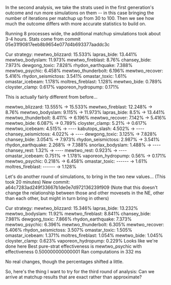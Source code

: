 In the second analysis, we take the strats used in the first generation's outcome and
run more simulations on them -- in this case bringing the number of iterations per
matchup up from 30 to 100. Then we see how much the outcome differs with more accurate
statistics to build on.

Running 8 processes wide, the additional matchup simulations took about 3-4 hours.
Stats come from commit 05e31f90817eeb8b9654e077d4b693377aaddc3c

Cur strategy:
mewtwo_blizzard: 15.533%
lapras_bide: 13.441%
mewtwo_bodyslam: 11.973%
mewtwo_fireblast: 8.76%
chansey_bide: 7.973%
dewgong_toxic: 7.828%
rhydon_earthquake: 7.388%
mewtwo_psychic: 6.458%
mewtwo_thunderbolt: 6.196%
mewtwo_recover: 5.416%
rhydon_seismictoss: 3.541%
omastar_toxic: 1.61%
omastar_icebeam: 1.178%
moltres_fireblast: 1.128%
mewtwo_bide: 0.789%
cloyster_clamp: 0.617%
vaporeon_hydropump: 0.171%

This is actually fairly different from before...

mewtwo_blizzard:    13.555% -> 15.533%
mewtwo_fireblast:   12.248% -> 8.76%
mewtwo_bodyslam:     9.115% -> 11.973%
lapras_bide:         8.5%   -> 13.441%
mewtwo_thunderbolt:  8.411% -> 6.196%
mewtwo_recover:      7.142% -> 5.416%
mewtwo_bide:         6.087% -> 0.789%
cloyster_clamp:      5.21%  -> 0.617%
mewtwo_icebeam:      4.515% -> ----
kabutops_slash:      4.502% -> ----
chansey_seismictoss: 4.022% -> ----
dewgong_toxic:       3.125% -> 7.828%
chansey_bide:        3.054% -> 7.973%
rhydon_seismictoss:  2.987% -> 3.541%
rhydon_earthquake:   2.268% -> 7.388%
snorlax_bodyslam:    1.488% -> ----
chansey_rest:        1.32%  -> ----
mewtwo_rest:         0.923% -> ----
omastar_icebeam:     0.751% -> 1.178%
vaporeon_hydropump:  0.56%  -> 0.171%
mewtwo_psychic:      0.218% -> 6.458%
omastar_toxic:       ------ -> 1.61%
moltres_fireblast:   ------ -> 1.128%

Let's do another round of simulations, to bring in the two new values... (This took 20 minutes)
New commit: a64c7283ad249f33667b1de0e7d972136239f909
(Note that this doesn't change the relationship between those and other movesets in the NE, other
than each other, but might in turn bring in others)

Cur strategy:
mewtwo_blizzard: 15.346%
lapras_bide: 13.232%
mewtwo_bodyslam: 11.92%
mewtwo_fireblast: 8.841%
chansey_bide: 7.981%
dewgong_toxic: 7.866%
rhydon_earthquake: 7.373%
mewtwo_psychic: 6.396%
mewtwo_thunderbolt: 6.305%
mewtwo_recover: 5.406%
rhydon_seismictoss: 3.507%
omastar_toxic: 1.505%
omastar_icebeam: 1.371%
moltres_fireblast: 1.054%
mewtwo_bide: 1.045%
cloyster_clamp: 0.623%
vaporeon_hydropump: 0.229%
Looks like we're done here
Best pure-strat effectiveness is mewtwo_psychic with effectiveness 0.500000000000001
Ran computations in 332 ms

No real changes, though the percentages shifted a little.

So, here's the thing I want to try for the third round of analysis: Can we arrive at matchup results that
are exact rather than approximate?